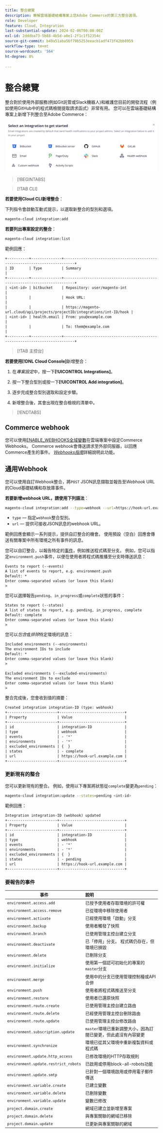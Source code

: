 ```yaml
---
title: 整合總覽
description: 瞭解雲端基礎結構專案上您Adobe Commerce的第三方整合選項。
role: Developer
feature: Cloud, Integration
last-substantial-update: 2024-02-06T00:00:00Z
exl-id: 2dddba73-5b88-4b5d-a0e1-2f1c1f52354c
source-git-commit: b49a51aba56f79b5253eeacb1adf473f42bb8959
workflow-type: tm+mt
source-wordcount: '564'
ht-degree: 0%

---
```


# 整合總覽

整合對於使用外部服務(例如Git託管或Slack機器人)和維護您目前的開發流程（例如使用GitHub中的程式碼檢閱提取請求函式）非常有用。 您可以在雲端基礎結構專案上新增下列整合至Adobe Commerce：

![整合](/help/assets/integrations.png)

>[!BEGINTABS]

>[!TAB CLI]

**若要使用Cloud CLI新增整合**：

下列指令會啟動互動式提示，以選取新整合的型別和選項。

```bash
magento-cloud integration:add
```

**若要列出專案設定的整合**：

```bash
magento-cloud integration:list
```

範例回應：

```
+----------+--------------+---------------------------------------------------------------------------+
| ID       | Type         | Summary                                                                   |
+----------+--------------+---------------------------------------------------------------------------+
| <int-id> | bitbucket    | Repository: user/magento-int                                              |
|          |              | Hook URL:                                                                 |
|          |              | https://magento-url.cloud/api/projects/projectID/integrations/int-ID/hook |
| <int-id> | health.email | From: you@example.com                                                     |
|          |              | To: them@example.com                                                      |
+----------+--------------+---------------------------------------------------------------------------+
```

>[!TAB 主控台]

**若要使用[!DNL Cloud Console]**&#x200B;新增整合：

1. 在&#x200B;_專案設定_&#x200B;中，按一下&#x200B;**[!UICONTROL Integrations]**。

1. 按一下整合型別或按一下&#x200B;**[!UICONTROL Add integration]**。

1. 逐步完成整合型別選取和設定步驟。

1. 新增整合後，其會出現在整合檢視的清單中。

>[!ENDTABS]

## Commerce webhook

您可以使用[ENABLE_WEBHOOKS全域變數](../environment/variables-global.md#enable_webhooks)在雲端專案中設定Commerce Webhooks。 Commerce webhook會傳送請求至外部伺服器，以回應Commerce產生的事件。 [_Webhooks指南_](https://developer.adobe.com/commerce/extensibility/webhooks)詳細說明此功能。

## 通用Webhook

您可以使用自訂Webhook整合，將`POST` JSON訊息擷取並報告至&#x200B;_Webhook_ URL的Cloud基礎結構和存放庫事件。

**若要新增webhook URL，請使用下列語法**：

```bash
magento-cloud integration:add --type=webhook --url=https://hook-url.example.com
```

- `type` — 指定`webhook`整合型別。
- `url` — 提供可接收JSON訊息的webhook URL。

範例回應會顯示一系列提示，提供自訂整合的機會。 使用預設（空白）回應會傳送有關專案中所有環境之所有事件的訊息。

您可以自訂整合，以報告特定的[事件](#events-to-report)，例如推送程式碼至分支。 例如，您可以指定`environment.push`事件，以便在使用者將程式碼推播至分支時傳送訊息：

```
Events to report (--events)
A list of events to report, e.g. environment.push
Default: *
Enter comma-separated values (or leave this blank)
>
```

您可以選擇報告`pending`、`in_progress`或`complete`狀態的事件：

```
States to report (--states)
A list of states to report, e.g. pending, in_progress, complete
Default: complete
Enter comma-separated values (or leave this blank)
>
```

您可以&#x200B;_包含_&#x200B;或&#x200B;_排除_&#x200B;特定環境的訊息：

```
Included environments (--environments)
The environment IDs to include
Default: *
Enter comma-separated values (or leave this blank)
>

Excluded environments (--excluded-environments)
The environment IDs to exclude
Enter comma-separated values (or leave this blank)
>
```

整合完成後，您會收到值的摘要：

```
Created integration integration-ID (type: webhook)
+-----------------------+------------------------------+
| Property              | Value                        |
+-----------------------+------------------------------+
| id                    | integration-ID               |
| type                  | webhook                      |
| events                | - '*'                        |
| environments          | - '*'                        |
| excluded_environments | {  }                         |
| states                | - complete                   |
| url                   | https://hook-url.example.com |
+-----------------------+------------------------------+
```

### 更新現有的整合

您可以更新現有的整合。 例如，使用以下專案將狀態從`complete`變更為`pending`：

```bash
magento-cloud integration:update --states=pending <int-id>
```

範例回應：

```
Integration integration-ID (webhook) updated
+-----------------------+------------------------------+
| Property              | Value                        |
+-----------------------+------------------------------+
| id                    | integration-ID               |
| type                  | webhook                      |
| events                | - '*'                        |
| environments          | - '*'                        |
| excluded_environments | {  }                         |
| states                | - pending                    |
| url                   | https://hook-url.example.com |
+-----------------------+------------------------------+
```

### 要報告的事件

| 事件 | 說明 |
| ----- | :-----------|
| `environment.access.add` | 已授予使用者存取環境的許可權 |
| `environment.access.remove` | 已從環境中移除使用者 |
| `environment.activate` | 已經使用環境「啟動」分支 |
| `environment.backup` | 使用者觸發了快照 |
| `environment.branch` | 已使用管理主控台建立分支 |
| `environment.deactivate` | 已「停用」分支。 程式碼仍存在，但環境已損毀 |
| `environment.delete` | 已刪除分支 |
| `environment.initialize` | 使用第一個認可初始化的專案的`master`分支 |
| `environment.merge` | 使用中的分支已使用管理控制檯或API合併 |
| `environment.push` | 使用者將程式碼推送至分支 |
| `environment.restore` | 使用者已還原快照 |
| `environment.route.create` | 已使用管理主控台建立路由 |
| `environment.route.delete` | 已經使用管理主控台刪除路由 |
| `environment.route.update` | 已使用管理主控台修改路由 |
| `environment.subscription.update` | `master`環境已重新調整大小，因為訂閱已變更，但此處沒有內容變更 |
| `environment.synchronize` | 環境已從其父環境中重新複製資料或程式碼 |
| `environment.update.http_access` | 已修改環境的HTTP存取規則 |
| `environment.update.restrict_robots` | 已啟用或停用block-all-robots功能 |
| `environment.update.smtp` | 已針對一個環境啟用或停用電子郵件傳送 |
| `environment.variable.create` | 已建立變數 |
| `environment.variable.delete` | 已刪除變數 |
| `environment.variable.update` | 變數已修改 |
| `project.domain.create` | 網域已建立並新增至專案 |
| `project.domain.delete` | 與專案關聯的網域已移除 |
| `project.domain.update` | 已更新與專案關聯的網域 |
